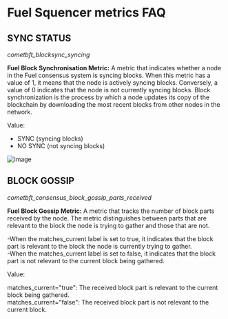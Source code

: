 # Fuel Squencer metrics FAQ


## SYNC STATUS  
*cometbft_blocksync_syncing* 

**Fuel Block Synchronisation Metric:** A metric that indicates whether a node in the Fuel consensus system is syncing blocks. When this metric has a value of 1, it means that the node is actively syncing blocks. Conversely, a value of 0 indicates that the node is not currently syncing blocks. Block synchronization is the process by which a node updates its copy of the blockchain by downloading the most recent blocks from other nodes in the network.  

Value: 
- SYNC (syncing blocks)
- NO SYNC (not syncing blocks)

![image](https://github.com/user-attachments/assets/830410f6-e7f6-41a4-87af-21bba00ce2ad)

## BLOCK GOSSIP  
*cometbft_consensus_block_gossip_parts_received*  

**Fuel Block Gossip Metric:** A metric that tracks the number of block parts received by the node. The metric distinguishes between parts that are relevant to the block the node is trying to gather and those that are not.

-When the matches_current label is set to true, it indicates that the block part is relevant to the block the node is currently trying to gather.  
-When the matches_current label is set to false, it indicates that the block part is not relevant to the current block being gathered.  

Value:

matches_current="true": The received block part is relevant to the current block being gathered.  
matches_current="false": The received block part is not relevant to the current block.

